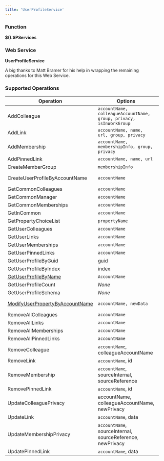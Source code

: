 ```yaml
---
title: 'UserProfileService'
---
```


### Function

**$().SPServices**

### Web Service

**UserProfileService**

A big thanks to Matt Bramer for his help in wrapping the remaining operations for this Web Service.

### Supported Operations

| Operation | Options | MSDN Documentation | Introduced |
| --------- | ------- | ------------------ | ---------- |
| AddColleague | `accountName, colleagueAccountName, group, privacy, isInWorkGroup` | [UserProfileService.AddColleague Method](http://msdn.microsoft.com/en-us/library/aa981615(v=office.12).aspx) | [0.6.0](http://spservices.codeplex.com/releases/view/55660) |
| AddLink | `accountName, name, url, group, privacy` | [UserProfileService.AddLink Method](http://msdn.microsoft.com/en-us/library/websvcuserprofileservice.userprofileservice.addlink(v=office.12).aspx) | [0.6.0](http://spservices.codeplex.com/releases/view/55660) |
| AddMembership | `accountName, membershipInfo, group, privacy` | [UserProfileService.AddMembership Method](http://msdn.microsoft.com/en-us/library/aa981520(v=office.12).aspx) | [0.6.0](http://spservices.codeplex.com/releases/view/55660) |
| AddPinnedLink | `accountName, name, url` | [UserProfileService.AddPinnedLink Method](http://msdn.microsoft.com/en-us/library/aa981075(v=office.12).aspx) | [0.6.0](http://spservices.codeplex.com/releases/view/55660) |
| CreateMemberGroup | `membershipInfo` | [UserProfileService.CreateMemberGroup Method](http://msdn.microsoft.com/en-us/library/aa981363(v=office.12).aspx) | [0.6.0](http://spservices.codeplex.com/releases/view/55660) |
| CreateUserProfileByAccountName | `accountName` | [UserProfileService.CreateUserProfileByAccountName Method](http://msdn.microsoft.com/en-us/library/aa981026(v=office.12).aspx) | [0.6.0](http://spservices.codeplex.com/releases/view/55660) |
| GetCommonColleagues | `accountName` | [UserProfileService.GetCommonColleagues Method](http://msdn.microsoft.com/en-us/library/aa981308(v=office.12).aspx) | [0.6.0](http://spservices.codeplex.com/releases/view/55660) |
| GetCommonManager | `accountName` | [UserProfileService.GetCommonManager Method](http://msdn.microsoft.com/en-us/library/aa981607(v=office.12).aspx) | [0.6.0](http://spservices.codeplex.com/releases/view/55660) |
| GetCommonMemberships | `accountName` | [UserProfileService.GetCommonMemberships Method](http://msdn.microsoft.com/en-us/library/microsoft.office.server.userprofiles.userprofileservice.getcommonmemberships.aspx) | [0.3.0](http://spservices.codeplex.com/Release/ProjectReleases.aspx?ReleaseId=33030) |
| GetInCommon | `accountName` | [UserProfileService.GetInCommon Method](http://msdn.microsoft.com/en-us/library/aa981053(v=office.12).aspx) | [0.6.0](http://spservices.codeplex.com/releases/view/55660) |
| GetPropertyChoiceList | `propertyName` | [UserProfileService.GetPropertyChoiceList Method](http://msdn.microsoft.com/en-us/library/aa981557(v=office.12).aspx) | [0.6.0](http://spservices.codeplex.com/releases/view/55660) |
| GetUserColleagues | `accountName` | [UserProfileService.GetUserColleagues Method](http://msdn.microsoft.com/en-us/library/websvcuserprofileservice.userprofileservice.getusercolleagues(v=office.14).aspx) | [0.3.0](http://spservices.codeplex.com/Release/ProjectReleases.aspx?ReleaseId=33030) |
| GetUserLinks | `accountName` | [UserProfileService.GetUserLinks Method](http://msdn.microsoft.com/en-us/library/websvcuserprofileservice.userprofileservice.getuserlinks) | [0.3.0](http://spservices.codeplex.com/Release/ProjectReleases.aspx?ReleaseId=33030) |
| GetUserMemberships | `accountName` | [UserProfileService.GetUserMemberships Method](http://msdn.microsoft.com/en-us/library/microsoft.office.server.userprofiles.userprofileservice.getusermemberships.aspx) | [0.3.0](http://spservices.codeplex.com/Release/ProjectReleases.aspx?ReleaseId=33030) |
| GetUserPinnedLinks | `accountName` | [UserProfileService.GetUserPinnedLinks Method](http://msdn.microsoft.com/en-us/library/microsoft.office.server.userprofiles.userprofileservice.getuserpinnedlinks.aspx) | [0.3.0](http://spservices.codeplex.com/Release/ProjectReleases.aspx?ReleaseId=33030) |
| GetUserProfileByGuid | guid | [UserProfileService.GetUserProfileByGuid Method](http://msdn.microsoft.com/en-us/library/aa981445(v=office.12).aspx) | [0.6.0](http://spservices.codeplex.com/releases/view/55660) |
| GetUserProfileByIndex | index | [UserProfileService.GetUserProfileByIndex Method](http://msdn.microsoft.com/en-us/library/aa981288(v=office.12).aspx) | [0.6.0](http://spservices.codeplex.com/releases/view/55660) |
| [GetUserProfileByName](/UserProfileService-GetUserProfileByName.md) | `AccountName` | [UserProfileService.GetUserProfileByName Method](http://msdn.microsoft.com/en-us/library/microsoft.office.server.userprofiles.userprofileservice.getuserprofilebyname.aspx) | [0.3.0](http://spservices.codeplex.com/Release/ProjectReleases.aspx?ReleaseId=33030) |
| GetUserProfileCount | _None_ | [UserProfileService.GetUserProfileCount Method](http://msdn.microsoft.com/en-us/library/microsoft.office.server.userprofiles.userprofileservice.getuserprofilecount.aspx) | [0.3.0](http://spservices.codeplex.com/Release/ProjectReleases.aspx?ReleaseId=33030) |
| GetUserProfileSchema | _None_ | [UserProfileService.GetUserProfileSchema Method](http://msdn.microsoft.com/en-us/library/microsoft.office.server.userprofiles.userprofileservice.getuserprofileschema.aspx) | [0.3.0](http://spservices.codeplex.com/Release/ProjectReleases.aspx?ReleaseId=33030) |
| [ModifyUserPropertyByAccountName](/UserProfileService-ModifyUserPropertyByAccountName.md) | `accountName, newData` | [UserProfileService.ModifyUserPropertyByAccountName Method](http://msdn.microsoft.com/en-us/library/aa981350.aspx) | [0.5.0](http://spservices.codeplex.com/Release/ProjectReleases.aspx?ReleaseId=34865) |
| RemoveAllColleagues | `accountName` | [UserProfileService.RemoveAllColleagues Method](http://msdn.microsoft.com/en-us/library/aa980899(v=office.12).aspx) | [0.6.0](http://spservices.codeplex.com/releases/view/55660) |
| RemoveAllLinks | `accountName` | [UserProfileService.RemoveAllLinks Method](http://msdn.microsoft.com/en-us/library/aa981279(v=office.12).aspx) | [0.6.0](http://spservices.codeplex.com/releases/view/55660) |
| RemoveAllMemberships | `accountName` | [UserProfileService.RemoveAllMemberships Method](http://msdn.microsoft.com/en-us/library/aa981195(v=office.12).aspx) | [0.6.0](http://spservices.codeplex.com/releases/view/55660) |
| RemoveAllPinnedLinks | `accountName` | [UserProfileService.RemoveAllPinnedLinks Method](http://msdn.microsoft.com/en-us/library/aa981074(v=office.12).aspx) | [0.6.0](http://spservices.codeplex.com/releases/view/55660) |
| RemoveColleague | `accountName`, colleagueAccountName | [UserProfileService.RemoveColleague Method](http://msdn.microsoft.com/en-us/library/aa980880(v=office.12).aspx) | [0.6.0](http://spservices.codeplex.com/releases/view/55660) |
| RemoveLink | `accountName`, id | [UserProfileService.RemoveLink Method](http://msdn.microsoft.com/en-us/library/aa981178(v=office.12).aspx) | [0.6.0](http://spservices.codeplex.com/releases/view/55660) |
| RemoveMembership | `accountName`, sourceInternal, sourceReference | [UserProfileService.RemoveMembership Method](http://msdn.microsoft.com/en-us/library/aa981247(v=office.12).aspx) | [0.6.0](http://spservices.codeplex.com/releases/view/55660) |
| RemovePinnedLink | `accountName`, id | [UserProfileService.RemovePinnedLink Method](http://msdn.microsoft.com/en-us/library/aa981494(v=office.12).aspx) | [0.6.0](http://spservices.codeplex.com/releases/view/55660) |
| UpdateColleaguePrivacy | accountName, colleagueAccountName, newPrivacy | [UserProfileService.UpdateColleaguePrivacy Method](http://msdn.microsoft.com/en-us/library/aa981431(v=office.12).aspx) | [0.6.0](http://spservices.codeplex.com/releases/view/55660) |
| UpdateLink | `accountName`, data | [UserProfileService.UpdateLink Method](http://msdn.microsoft.com/en-us/library/aa981510(v=office.12).aspx) | [0.6.0](http://spservices.codeplex.com/releases/view/55660) |
| UpdateMembershipPrivacy | `accountName`, sourceInternal, sourceReference, newPrivacy | [UserProfileService.UpdateMembershipPrivacy Method](http://msdn.microsoft.com/en-us/library/aa981139(v=office.12).aspx) | [0.6.0](http://spservices.codeplex.com/releases/view/55660) |
| UpdatePinnedLink | `accountName`, data | [UserProfileService.UpdatePinnedLink Method](http://msdn.microsoft.com/en-us/library/aa980870(v=office.12).aspx) | [0.6.0](http://spservices.codeplex.com/releases/view/55660) |
